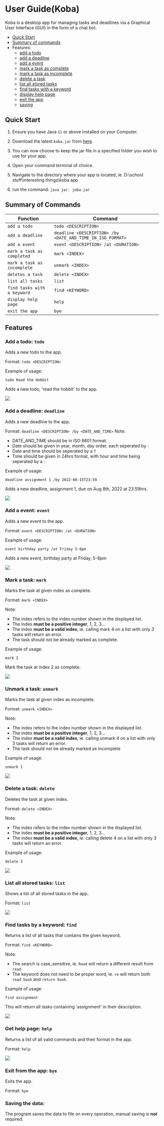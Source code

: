 # User Guide(Koba)

Koba is a desktop app for managing tasks and deadlines via a Graphical User Interface (GUI) in the form of a chat bot.

* [Quick Start](https://github.com/therealdaofu/ip/blob/master/docs/README.md#quick-start)
* [Summary of commands](https://github.com/therealdaofu/ip/blob/master/docs/README.md#summary-of-commands)
* Features:
    * [add a todo](https://github.com/therealdaofu/ip/blob/master/docs/README.md#add-a-todo-todo)
    * [add a deadline](https://github.com/therealdaofu/ip/blob/master/docs/README.md#add-a-deadline-deadline)
    * [add a event](https://github.com/therealdaofu/ip/blob/master/docs/README.md#add-a-event-event)
    * [mark a task as complete](https://github.com/therealdaofu/ip/blob/master/docs/README.md#mark-a-task-mark)
    * [mark a task as incomplete](https://github.com/therealdaofu/ip/blob/master/docs/README.md#unmark-a-task-unmark)
    * [delete a task](https://github.com/therealdaofu/ip/blob/master/docs/README.md#delete-a-task-delete)
    * [list all stored tasks](https://github.com/therealdaofu/ip/blob/master/docs/README.md#list-all-stored-tasks-list)
    * [find tasks with a keyword](https://github.com/therealdaofu/ip/blob/master/docs/README.md#find-task-by-a-keyword-find)
    * [display help page](https://github.com/therealdaofu/ip/blob/master/docs/README.md#get-help-page-help)
    * [exit the app](https://github.com/therealdaofu/ip/blob/master/docs/README.md#exit-from-the-app-bye)
    * [saving](https://github.com/therealdaofu/ip/blob/master/docs/README.md#saving-the-data)

## Quick Start

1. Ensure you have Java `11` or above installed on your Computer.

2. Download the latest `koba.jar` from [here](https://github.com/therealdaofu/ip/releases/tag/A-Release).

3. You can now choose to keep the jar file in a specified folder you wish to use for your app.

4. Open your command terminal of choice.

5. Navigate to the directory where your app is located, ie. D:\school stuff\interesting things\koba app

6. run the command: `java jar- joba.jar`

## Summary of Commands

Function | Command
---------|---------
`add a todo` | `todo <DESCRIPTION>`
`add a deadline` | `deadline <DESCRIPTION> /by <DATE_AND_TIME_IN_ISO_FORMAT>`
`add a event` | `event <DESCRIPTION> /at <DURATION>`
`mark a task as completed` | `mark <INDEX>`
`mark a task as incomplete` | `unmark <INDEX>`
`deletes a task` | `delete <INDEX>`
`list all tasks` | `list`
`find tasks with a keyword` | `find <KEYWORD>`
`display help page` | `help`
`exit the app` | `bye`

## Features

### Add a todo: `todo`

Adds a new todo to the app.

Format: `todo <DESCRIPTION>`

Example of usage:

```
todo Read the Hobbit
```

Adds a new todo, 'read the hobbit' to the app.

<img src="./image/add todo.PNG"/>

### Add a deadline: `deadline`

Adds a new deadline to the app.

Format: `deadline <DESCRIPTION> /by <DATE_AND_TIME>`
Note:

- DATE_AND_TIME should be in ISO 8601 format.
- Date should be given in year, month, day order, each seperated by `-`
- Date and time should be seperated by a `T`
- Time should be given in 24hrs format, with hour and time being seperated by a `:`

Example of usage:

```
deadline assignment 1 /by 2022-08-15T23:59
```

Adds a new deadline, assignment 1, due on Aug 8th, 2022 at 23:59hrs.

<img src="./image/add deadline.PNG"/>

### Add a event: `event`

Adds a new event to the app.

Format: `event <DESCRIPTION> /at <DURATION>`

Example of usage:

```
event birthday party /at Friday 5-8pm
```

Adds a new event, birthday party at Friday, 5-8pm

<img src="./image/add event.PNG"/>

### Mark a task: `mark`

Marks the task at given index as complete.

Format: `mark <INDEX>`

Note:

- The index refers to the index number shown in the displayed list.
- The index **must be a positive integer**, 1, 2, 3...
- The index **must be a valid index**, ie. calling mark 4 on a list with only 3 tasks will return an error.
- The task should not be already marked as complete.

Example of usage:

```
mark 2
```

Mark the task at index 2 as complete.

<img src="./image/mark.PNG"/>

### Unmark a task: `unmark`

Marks the task at given index as incomplete.

Format: `unmark <INDEX>`

Note:

- The index refers to the index number shown in the displayed list.
- The index **must be a positive integer**, 1, 2, 3...
- The index **must be a valid index**, ie. calling unmark 4 on a list with only 3 tasks will return an error.
- The task should not be already marked as incomplete

Example of usage:

```
unmark 1
```

<img src="./image/unmark.PNG"/>

### Delete a task: `delete`

Deletes the task at given index.

Format: `delete <INDEX>`

Note:

- The index refers to the index number shown in the displayed list.
- The index **must be a positive integer**, 1, 2, 3...
- The index **must be a valid index**, ie. calling delete 4 on a list with only 3 tasks will return an error.

Example of usage:

```
delete 3
```

<img src="./image/delete.PNG"/>

### List all stored tasks: `list`

Shows a list of all stored tasks in the app.

Format: `list`

<img src="./image/list.PNG"/>

### Find tasks by a keyword: `find`

Returns a list of all tasks that contains the given keyword.

Format: `find <KEYWORD>`

Note:

- The search is case_sensitive, ie. `Read` will return a different result from `read`.
- The keyword does not need to be proper word, ie. `re` will return both `read book` and `return book`.

Example of usage:

```
find assignment
```

This will return all tasks containing 'assignment' in their description.

<img src="./image/find.PNG"/>

### Get help page: `help`

Returns a list of all valid commands and their format in the app.

Format: `help`

<img src="./image/help.PNG"/>

### Exit from the app: `bye`

Exits the app.

Format: `bye`

### Saving the data:

The program saves the data to file on every operation, manual saving is **not** required.
